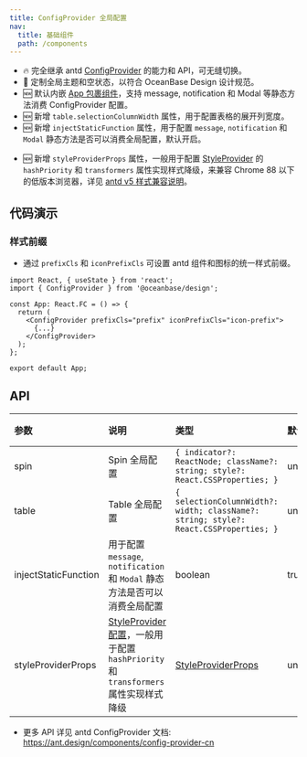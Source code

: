 ```yaml
---
title: ConfigProvider 全局配置
nav:
  title: 基础组件
  path: /components
---
```


- 🔥 完全继承 antd [ConfigProvider](https://ant.design/components/config-provider-cn) 的能力和 API，可无缝切换。
- 🌈 定制全局主题和空状态，以符合 OceanBase Design 设计规范。
- 🆕 默认内嵌 [App 包裹组件](https://ant.design/components/app-cn)，支持 message, notification 和 Modal 等静态方法消费 ConfigProvider 配置。
- 🆕 新增 `table.selectionColumnWidth` 属性，用于配置表格的展开列宽度。
- 🆕 新增 `injectStaticFunction` 属性，用于配置 `message`, `notification` 和 `Modal` 静态方法是否可以消费全局配置，默认开启。

<Alert type="warning" showIcon={true} message="📢 注意: 如果有多个 ConfigProvider，建议在最顶层的 ConfigProvider 开启 `injectStaticFunction` 即可，其他 ConfigProvider 则需要关闭该配置，否则静态方法可能会有冲突。"></Alert>

- 🆕 新增 `styleProviderProps` 属性，一般用于配置 [StyleProvider](https://github.com/ant-design/cssinjs#styleprovider) 的 `hashPriority` 和 `transformers` 属性实现样式降级，来兼容 Chrome 88 以下的低版本浏览器，详见 [antd v5 样式兼容说明](https://ant-design.antgroup.com/docs/react/compatible-style-cn)。

## 代码演示

<!-- prettier-ignore -->
<code src="../locale/demo/basic.tsx" title="国际化"></code>
<code src="./demo/size.tsx" title="尺寸"></code>
<code src="./demo/theme.tsx" title="主题"></code>
<code src="./demo/spin.tsx" title="Spin"></code>
<code src="../empty/demo/config-provider.tsx" title="空状态"></code>

### 样式前缀

- 通过 `prefixCls` 和 `iconPrefixCls` 可设置 antd 组件和图标的统一样式前缀。

```tsx | pure
import React, { useState } from 'react';
import { ConfigProvider } from '@oceanbase/design';

const App: React.FC = () => {
  return (
    <ConfigProvider prefixCls="prefix" iconPrefixCls="icon-prefix">
      {...}
    </ConfigProvider>
  );
};

export default App;
```

## API

| 参数 | 说明 | 类型 | 默认值 | 版本 |
| :-- | :-- | :-- | :-- | :-- |
| spin | Spin 全局配置 | `{ indicator?: ReactNode; className?: string; style?: React.CSSProperties; }` | undefined | - |
| table | Table 全局配置 | `{ selectionColumnWidth?: width; className?: string; style?: React.CSSProperties; }` | undefined | - |
| injectStaticFunction | 用于配置 `message`, `notification` 和 `Modal` 静态方法是否可以消费全局配置 <Alert type="warning" showIcon={true} message="📢 注意: 如果有多个 ConfigProvider，建议在最顶层的 ConfigProvider 开启 `injectStaticFunction` 即可，其他 ConfigProvider 则需要关闭该配置，否则静态方法可能会有冲突。"></Alert> | boolean | true | - |
| styleProviderProps | [StyleProvider 配置](https://github.com/ant-design/cssinjs#styleprovider)，一般用于配置 `hashPriority` 和 `transformers` 属性实现样式降级 | [StyleProviderProps](https://github.com/ant-design/cssinjs/blob/master/src/StyleContext.tsx#L88) | undefined | - |

- 更多 API 详见 antd ConfigProvider 文档: https://ant.design/components/config-provider-cn
